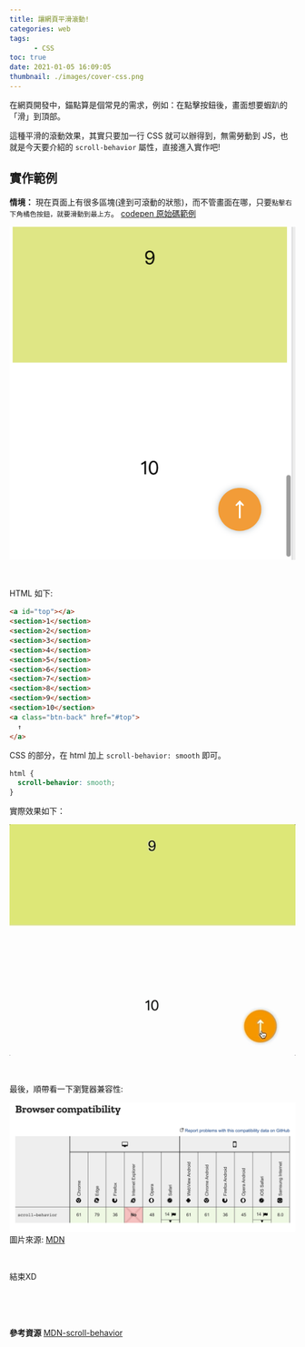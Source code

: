 ```yaml
---
title: 讓網頁平滑滾動!
categories: web
tags: 
      - CSS
toc: true
date: 2021-01-05 16:09:05
thumbnail: ./images/cover-css.png
---
```

在網頁開發中，錨點算是個常見的需求，例如：在點擊按鈕後，畫面想要蝦趴的「滑」到頂部。

這種平滑的滾動效果，其實只要加一行 CSS 就可以辦得到，無需勞動到 JS，也就是今天要介紹的 `scroll-behavior` 屬性，直接進入實作吧!

<!-- more -->

## 實作範例
<b>情境：</b>
現在頁面上有很多區塊(達到可滾動的狀態)，而不管畫面在哪，只要`點擊右下角橘色按鈕，就要滑動到最上方`。
[codepen 原始碼範例](https://codepen.io/yachen/pen/gOwzmVo?editors=1100)

![](./Smooth-Scrolling/situation.png)

<br>

HTML 如下:

```html
<a id="top"></a>
<section>1</section>
<section>2</section>
<section>3</section>
<section>4</section>
<section>5</section>
<section>6</section>
<section>7</section>
<section>8</section>
<section>9</section>
<section>10</section>
<a class="btn-back" href="#top">
  ↑
</a>
```

CSS 的部分，在 html 加上 `scroll-behavior: smooth` 即可。

```css
html {
  scroll-behavior: smooth;
}
```

實際效果如下：

![](./Smooth-Scrolling/result.gif)


<br>

最後，順帶看一下瀏覽器兼容性:

![](./Smooth-Scrolling/browser-compatibility.png)
圖片來源: [MDN](https://developer.mozilla.org/zh-CN/docs/Web/CSS/scroll-behavior)


<br>

結束XD

<br>

<br/>
<br/>


<b>參考資源</b>
[MDN-scroll-behavior](https://developer.mozilla.org/zh-CN/docs/Web/CSS/scroll-behavior)

